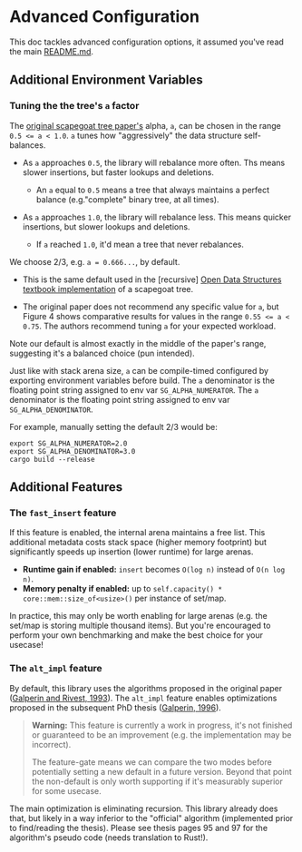# Advanced Configuration

This doc tackles advanced configuration options, it assumed you've read the main [README.md](https://github.com/tnballo/scapegoat/blob/master/README.md).

## Additional Environment Variables

### Tuning the the tree's `a` factor

The [original scapegoat tree paper's](https://people.csail.mit.edu/rivest/pubs/GR93.pdf) alpha, `a`, can be chosen in the range `0.5 <= a < 1.0`.
`a` tunes how "aggressively" the data structure self-balances.

* As `a` approaches `0.5`, the library will rebalance more often. Ths means slower insertions, but faster lookups and deletions.
	* An `a` equal to `0.5` means a tree that always maintains a perfect balance (e.g."complete" binary tree, at all times).

* As `a` approaches `1.0`, the library will rebalance less. This means quicker insertions, but slower lookups and deletions.
	* If `a` reached `1.0`, it'd mean a tree that never rebalances.

We choose 2/3, e.g. `a = 0.666...`, by default.

* This is the same  default used in the [recursive] [Open Data Structures textbook implementation](https://opendatastructures.org/ods-java/8_Scapegoat_Trees.html) of a scapegoat tree.

* The original paper does not recommend any specific value for `a`, but Figure 4 shows comparative results for values in the range `0.55 <= a < 0.75`. The authors recommend tuning `a` for your expected workload.

Note our default is almost exactly in the middle of the paper's range, suggesting it's a balanced choice (pun intended).

Just like with stack arena size, `a` can be compile-timed configured by exporting environment variables before build.
The `a` denominator is the floating point string assigned to env var `SG_ALPHA_NUMERATOR`.
The `a` denominator is the floating point string assigned to env var `SG_ALPHA_DENOMINATOR`.

For example, manually setting the default 2/3 would be:

```
export SG_ALPHA_NUMERATOR=2.0
export SG_ALPHA_DENOMINATOR=3.0
cargo build --release
```

## Additional Features

### The `fast_insert` feature

If this feature is enabled, the internal arena maintains a free list.
This additional metadata costs stack space (higher memory footprint) but significantly speeds up insertion (lower runtime) for large arenas.

* **Runtime gain if enabled:** `insert` becomes `O(log n)` instead of `O(n log n)`.
* **Memory penalty if enabled:** up to `self.capacity() * core::mem::size_of<usize>()` per instance of set/map.

In practice, this may only be worth enabling for large arenas (e.g. the set/map is storing multiple thousand items).
But you're encouraged to perform your own benchmarking and make the best choice for your usecase!

### The `alt_impl` feature

By default, this library uses the algorithms proposed in the original paper ([Galperin and Rivest, 1993](https://people.csail.mit.edu/rivest/pubs/GR93.pdf)).
The `alt_impl` feature enables optimizations proposed in the subsequent PhD thesis ([Galperin, 1996](https://dspace.mit.edu/handle/1721.1/10639)).

> **Warning:** This feature is currently a work in progress, it's not finished or guaranteed to be an improvement (e.g. the implementation may be incorrect).
>
> The feature-gate means we can compare the two modes before potentially setting a new default in a future version.
> Beyond that point the non-default is only worth supporting if it's measurably superior for some usecase.

The main optimization is eliminating recursion.
This library already does that, but likely in a way inferior to the "official" algorithm (implemented prior to find/reading the thesis). Please see thesis pages 95 and 97 for the algorithm's pseudo code (needs translation to Rust!).